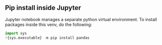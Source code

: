 ## Pip install inside Jupyter

Jupyter notebook manages a separate python virtual environment.
To install packages inside this venv, do the following:

```python
import sys
!{sys.executable} -m pip install pandas
```